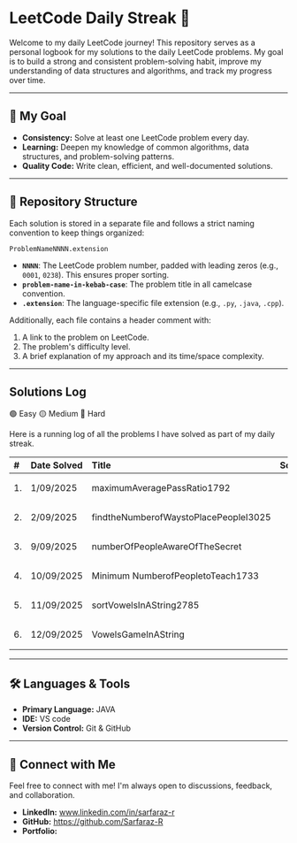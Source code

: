 # LeetCode Daily Streak 🚀
Welcome to my daily LeetCode journey! This repository serves as a personal logbook for my solutions to the daily LeetCode problems. My goal is to build a strong and consistent problem-solving habit, improve my understanding of data structures and algorithms, and track my progress over time.

---

## 🎯 My Goal

* **Consistency:** Solve at least one LeetCode problem every day.
* **Learning:** Deepen my knowledge of common algorithms, data structures, and problem-solving patterns.
* **Quality Code:** Write clean, efficient, and well-documented solutions.

---

## 📁 Repository Structure

Each solution is stored in a separate file and follows a strict naming convention to keep things organized:

`ProblemNameNNNN.extension`

* **`NNNN`**: The LeetCode problem number, padded with leading zeros (e.g., `0001`, `0238`). This ensures proper sorting.
* **`problem-name-in-kebab-case`**: The problem title in all camelcase convention.
* **`.extension`**: The language-specific file extension (e.g., `.py`, `.java`, `.cpp`).

Additionally, each file contains a header comment with:
1.  A link to the problem on LeetCode.
2.  The problem's difficulty level.
3.  A brief explanation of my approach and its time/space complexity.

---

## Solutions Log
🟢 Easy
🟡 Medium 
🔴 Hard  

Here is a running log of all the problems I have solved as part of my daily streak.

| #    | Date Solved | Title                                        | Solution                                     | Difficulty |
|:-----|:------------|:---------------------------------------------|:---------------------------------------------|:-----------|
|1.    |1/09/2025    |maximumAveragePassRatio1792                   |                                              |🟡 Medium   |
|2.    |2/09/2025    |findtheNumberofWaystoPlacePeopleI3025         |                                              |🟡 Medium   |
|3.    |9/09/2025    |numberOfPeopleAwareOfTheSecret                |                                              |🟡 Medium   |
|4.    |10/09/2025   |Minimum NumberofPeopletoTeach1733             |                                              |🟡 Medium   |
|5.    |11/09/2025   |sortVowelsInAString2785                       |                                              |🟡 Medium   |
|6.    |12/09/2025   |VowelsGameInAString                           |                                              |🟡 Medium   |

---

## 🛠️ Languages & Tools

* **Primary Language:** JAVA 
* **IDE:** VS code 
* **Version Control:** Git & GitHub

---

## 🔗 Connect with Me

Feel free to connect with me! I'm always open to discussions, feedback, and collaboration.

* **LinkedIn:** www.linkedin.com/in/sarfaraz-r
* **GitHub:** https://github.com/Sarfaraz-R
* **Portfolio:** 
